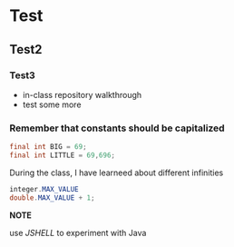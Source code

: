# Test
## Test2
### Test3
* in-class repository walkthrough
* test some more

### Remember that constants should be capitalized
```java
final int BIG = 69;
final int LITTLE = 69,696;
```
During the class, I have learneed about different infinities

``` java
integer.MAX_VALUE
double.MAX_VALUE + 1;
```
**NOTE**

use *JSHELL* to experiment with Java

